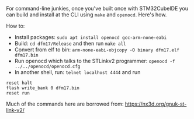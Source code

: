 For command-line junkies, once you've built once with STM32CubeIDE you can build and install at the CLI using ```make``` and ```openocd```.  Here's how.

How to:
* Install packages: ```sudo apt install openocd gcc-arm-none-eabi```
* Build: ```cd dfm17/Release``` and then run ```make all```
* Convert from elf to bin: ```arm-none-eabi-objcopy -O binary dfm17.elf dfm17.bin```
* Run openocd which talks to the STLinkv2 programmer: ```openocd -f ../../openocd/openocd.cfg```
* In another shell, run: ```telnet localhost 4444``` and run
```
reset halt
flash write_bank 0 dfm17.bin
reset run
```

Much of the commands here are borrowed from: https://nx3d.org/gnuk-st-link-v2/
